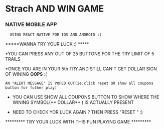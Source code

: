 # Strach AND WIN GAME 

### NATIVE MOBILE APP ###
      USING REACT NATIVE FOR IOS AND ANDROID :)
 *****WANNA TRY YOUR LUCK :) *****
 
   *YOU CAN PRESS ANY OUT OF 25 BUTTONS FOR THE TRY LIMIT OF 5 TRAILS
   
   
   *ONCE YOU ARE IN YOUR 5th TRY AND STILL CAN'T GET DOLLAR  SIGN OF WINING **OOPS** :( 
   
    AN "ALERT MESSAGE" IS POPED OUT(ie.click reset OR show all coupons button for futher play)
    
   * YOU CAN USE SHOW ALL COUPONS BUTTON TO SHOW WHERE THE WINING SYMBOL(** DOLLAR** ) IS ACTUALLY PRESENT
   
   * NEED TO CHECK YOR LUCK AGAIN ?
      THEN PRESS "RESET " :)
      
   *********  TRY YOUR LUCK WITH THIS FUN PLAYING GAME ********* 
      
      
      
      
    
    
   
 
